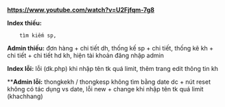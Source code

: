 **https://www.youtube.com/watch?v=U2Fjfqm-7g8**

**Index thiếu:**  
    
        tìm kiếm sp, 

**Admin thiếu:** đơn hàng + chi tiết dh,
             thống kế sp + chi tiết,
             thống kê kh + chi tiết + chi tiết hd kh,
             hiện tài khoản đăng nhập admin
       


        
**Index lỗi:** lỗi (dk.php) khi nhập tên tk quá limit, thêm trang edit thông tin kh

****Admin lỗi:** thongkekh / thongkesp không tìm bằng date dc + nút reset không có tác dụng vs date,
lỗi new + change khi nhập tên tk quá limit (khachhang)



            
            
